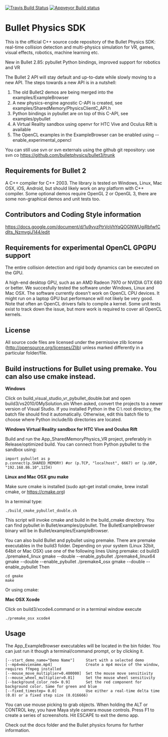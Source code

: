 
[![Travis Build Status](https://api.travis-ci.org/bulletphysics/bullet3.png?branch=master)](https://travis-ci.org/bulletphysics/bullet3)
[![Appveyor Build status](https://ci.appveyor.com/api/projects/status/6sly9uxajr6xsstq)](https://ci.appveyor.com/project/erwincoumans/bullet3)

# Bullet Physics SDK

This is the official C++ source code repository of the Bullet Physics SDK: real-time collision detection and multi-physics simulation for VR, games, visual effects, robotics, machine learning etc.

New in Bullet 2.85: pybullet Python bindings, improved support for robotics and VR

The Bullet 2 API will stay default and up-to-date while slowly moving to a new API.
The steps towards a new API is in a nutshell:

1. The old Bullet2 demos are being merged into the examples/ExampleBrowser
2. A new physics-engine agnostic C-API is created, see examples/SharedMemory/PhysicsClientC_API.h
3. Python bindings in pybullet are on top of this C-API, see examples/pybullet
4. A Virtual Reality sandbox using openvr for HTC Vive and Oculus Rift is available
5. The OpenCL examples in the ExampleBrowser can be enabled using --enable_experimental_opencl

You can still use svn or svn externals using the github git repository: use svn co https://github.com/bulletphysics/bullet3/trunk

## Requirements for Bullet 2

A C++ compiler for C++ 2003. The library is tested on Windows, Linux, Mac OSX, iOS, Android,
but should likely work on any platform with C++ compiler. 
Some optional demos require OpenGL 2 or OpenGL 3, there are some non-graphical demos and unit tests too.

## Contributors and Coding Style information

https://docs.google.com/document/d/1u9vyzPtrVoVhYqQOGNWUgjRbfwfCdIts_NzmvgiJ144/edit

## Requirements for experimental OpenCL GPGPU support

The entire collision detection and rigid body dynamics can be executed on the GPU.

A high-end desktop GPU, such as an AMD Radeon 7970 or NVIDIA GTX 680 or better.
We succesfully tested the software under Windows, Linux and Mac OSX.
The software currently doesn't work on OpenCL CPU devices. It might run
on a laptop GPU but performance will not likely be very good. Note that
often an OpenCL drivers fails to compile a kernel. Some unit tests exist to
track down the issue, but more work is required to cover all OpenCL kernels.

## License

All source code files are licensed under the permissive zlib license
(http://opensource.org/licenses/Zlib) unless marked differently in a particular folder/file.

## Build instructions for Bullet using premake. You can also use cmake instead.

**Windows**

Click on build_visual_studio_vr_pybullet_double.bat and open build3/vs2010/0MySolution.sln
When asked, convert the projects to a newer version of Visual Studio.
If you installed Python in the C:\ root directory, the batch file should find it automatically.
Otherwise, edit this batch file to choose where Python include/lib directories are located.

**Windows Virtual Reality sandbox for HTC Vive and Oculus Rift**

Build and run the App_SharedMemoryPhysics_VR project, preferably in Release/optimized build.
You can connect from Python pybullet to the sandbox using:

```
import pybullet as p
p.connect(p.SHARED_MEMORY) #or (p.TCP, "localhost", 6667) or (p.UDP, "192.168.86.10",1234)
```

**Linux and Mac OSX gnu make**

Make sure cmake is installed (sudo apt-get install cmake, brew install cmake, or https://cmake.org)

In a terminal type:

	./build_cmake_pybullet_double.sh

This script will invoke cmake and build in the build_cmake directory. You can find pybullet in Bullet/examples/pybullet.
The BulletExampleBrowser binary will be in Bullet/examples/ExampleBrowser.

You can also build Bullet and pybullet using premake. There are premake executables in the build3 folder.
Depending on your system (Linux 32bit, 64bit or Mac OSX) use one of the following lines
Using premake:
	cd build3
	./premake4_linux gmake --double --enable_pybullet
	./premake4_linux64 gmake --double --enable_pybullet
	./premake4_osx gmake --double --enable_pybullet
Then

	cd gmake
	make

Or using cmake:

**Mac OSX Xcode**
	
Click on build3/xcode4.command or in a terminal window execute
	
	./premake_osx xcode4

## Usage

The App_ExampleBrowser executables will be located in the bin folder.
You can just run it though a terminal/command prompt, or by clicking it.


```
[--start_demo_name="Demo Name"]     Start with a selected demo  
[--mp4=moviename.mp4]               Create a mp4 movie of the window, requires ffmpeg installed
[--mouse_move_multiplier=0.400000]  Set the mouse move sensitivity
[--mouse_wheel_multiplier=0.01]     Set the mouse wheel sensitivity
[--background_color_red= 0.9]       Set the red component for background color. Same for green and blue
[--fixed_timestep= 0.0]             Use either a real-time delta time (0.0) or a fixed step size (0.016666)
```

You can use mouse picking to grab objects. When holding the ALT or CONTROL key, you have Maya style camera mouse controls.
Press F1 to create a series of screenshots. Hit ESCAPE to exit the demo app.

Check out the docs folder and the Bullet physics forums for further information.
